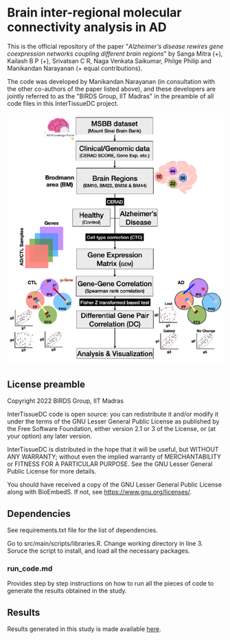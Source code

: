 # Brain inter-regional molecular connectivity analysis in AD

This is the official repository of the paper "*Alzheimer’s disease rewires gene coexpression networks coupling different brain regions*" by Sanga Mitra (+), Kailash B P (+), Srivatsan C R, Naga Venkata Saikumar, Philge Philip and Manikandan Narayanan (+ equal contributions).

The code was developed by Manikandan Narayanan (in consultation with the other co-authors of the paper listed above), and these developers are jointly referred to as the "BIRDS Group, IIT Madras" in the preamble of all code files in this InterTissueDC project.

<p align="center">
  <img src="https://github.com/BIRDSgroup/InterTissueDC/blob/main/images/methodology.png" />
</p>   

## License preamble

Copyright 2022 BIRDS Group, IIT Madras

InterTissueDC code is open source: you can redistribute it and/or modify it under the terms of the GNU Lesser General Public License as published by the Free Software Foundation, either version 2.1 or 3 of the License, or (at your option) any later version.

InterTissueDC is distributed in the hope that it will be useful, but WITHOUT ANY WARRANTY; without even the implied warranty of MERCHANTABILITY or FITNESS FOR A PARTICULAR PURPOSE. See the GNU Lesser General Public License for more details.

You should have received a copy of the GNU Lesser General Public License along with BioEmbedS. If not, see https://www.gnu.org/licenses/.

## Dependencies

See requirements.txt file for the list of dependencies.

Go to src/main/scripts/libraries.R. Change working directory in line 3. Soruce the script to install, and load all the necessary packages.

### run_code.md

Provides step by step instructions on how to run all the pieces of code to generate the results obtained in the study.

## Results

Results generated in this study is made available [here](https://drive.google.com/drive/folders/1WjsbS0mL1iiNAKeXGSjQ94DlodWP1OGi?usp=sharing).

